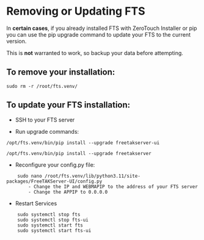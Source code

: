 
# Removing or Updating FTS

In **certain cases**, if you already installed FTS with ZeroTouch Installer or pip you can use
the pip upgrade command to update your FTS to the current version.

This is **not** warranted to work, so backup your data before attempting.

## To remove your installation:

```shell
sudo rm -r /root/fts.venv/
```
## To update your FTS installation:

- SSH to your FTS server

- Run upgrade commands:
```shell
/opt/fts.venv/bin/pip install --upgrade freetakserver-ui
```
```shell
/opt/fts.venv/bin/pip install --upgrade freetakserver
```
	
- Reconfigure your config.py file:
```shell
	sudo nano /root/fts.venv/lib/python3.11/site-packages/FreeTAKServer-UI/config.py
		- Change the IP and WEBMAPIP to the address of your FTS server
		- Change the APPIP to 0.0.0.0
```
	
- Restart Services
```shell
    sudo systemctl stop fts
	sudo systemctl stop fts-ui
	sudo systemctl start fts
	sudo systemctl start fts-ui
```
